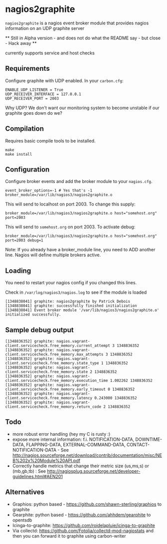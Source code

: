 # nagios2graphite

`nagios2graphite` is a nagios event broker module that provides nagios information on an UDP graphite server

** Still in Alpha version - and does not do what the README say - but close - Hack away **

currently supports service and host checks

## Requirements
Configure graphite with UDP enabled. In your `carbon.cfg`:

    ENABLE_UDP_LISTENER = True
    UDP_RECEIVER_INTERFACE = 127.0.0.1
    UDP_RECEIVER_PORT = 2003

Why UDP? We don't want our monitoring system to become unstable if our graphite goes down do we?

## Compilation
Requires basic compile tools to be installed.

    make
    make install

## Configuration
Configure broker events and add the broker module to your `nagios.cfg`.

    event_broker_options=-1 # Yes that's -1
    broker_module=/var/lib/nagios3/nagios2graphite.o

This will send to localhost on port 2003. To change this supply:

    broker_module=/var/lib/nagios3/nagios2graphite.o host="somehost.org" port=2003

This will send to `somehost.org` on port 2003. To activate debug:

    broker_module=/var/lib/nagios3/nagios2graphite.o host="somehost.org" port=2003 debug=1

Note: If you already have a broker_module line, you need to ADD another line. Nagios will define multiple brokers active.

## Loading
You need to restart your nagios config if you changed this lines.

Check in `/var/log/nagios3/nagios.log` to see if the module is loaded

    [1348838041] graphite: nagios2graphite by Patrick Debois
    [1348838041] graphite: successfully finished initialization
    [1348838041] Event broker module '/var/lib/nagios3/nagios2graphite.o' initialized successfully.

## Sample debug output

    [1348836352] graphite: nagios.vagrant-client.servicecheck.free_memory.current_attempt 3 1348836352
    [1348836352] graphite: nagios.vagrant-client.servicecheck.free_memory.max_attempts 3 1348836352
    [1348836352] graphite: nagios.vagrant-client.servicecheck.free_memory.state_type 1 1348836352
    [1348836352] graphite: nagios.vagrant-client.servicecheck.free_memory.state 2 1348836352
    [1348836352] graphite: nagios.vagrant-client.servicecheck.free_memory.execution_time 1.002262 1348836352
    [1348836352] graphite: nagios.vagrant-client.servicecheck.free_memory.early_timeout 0 1348836352
    [1348836352] graphite: nagios.vagrant-client.servicecheck.free_memory.latency 0.243000 1348836352
    [1348836352] graphite: nagios.vagrant-client.servicecheck.free_memory.return_code 2 1348836352

## Todo

- more robust error handling (hey my C is rusty :)
- expose more internal information: f.i. NOTIFICATION-DATA, DOWNTIME-DATA, FLAPPING-DATA, EXTERNAL-COMMAND-DATA, CONTACT-NOTIFICATION-DATA - See <http://nagios.sourceforge.net/download/contrib/documentation/misc/NEB%202x%20Module%20API.pdf>
- Correctly handle metrics that change their metric size (us,ms,s) or (mb,gb,tb) : See <http://nagiosplug.sourceforge.net/developer-guidelines.html#AEN201>

## Alternatives

- Graphios: python based - <https://github.com/shawn-sterling/graphios> to graphite
- Gearphite: python based - <https://github.com/ahhdem/gearphite> to opentsdb
- Icinga-to-graphite: <https://github.com/roidelapluie/icinga-to-graphite>
- Via collectd: <https://github.com/Fotolia/collectd-mod-nagiostats> and then you can forward it to graphite using carbon-writer
